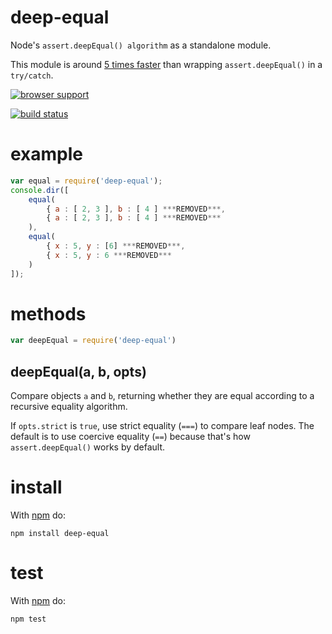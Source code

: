 # deep-equal

Node's `assert.deepEqual() algorithm` as a standalone module.

This module is around [5 times faster](https://gist.github.com/2790507)
than wrapping `assert.deepEqual()` in a `try/catch`.

[![browser support](https://ci.testling.com/substack/node-deep-equal.png)](https://ci.testling.com/substack/node-deep-equal)

[![build status](https://secure.travis-ci.org/substack/node-deep-equal.png)](https://travis-ci.org/substack/node-deep-equal)

# example

``` js
var equal = require('deep-equal');
console.dir([
    equal(
        { a : [ 2, 3 ], b : [ 4 ] ***REMOVED***,
        { a : [ 2, 3 ], b : [ 4 ] ***REMOVED***
    ),
    equal(
        { x : 5, y : [6] ***REMOVED***,
        { x : 5, y : 6 ***REMOVED***
    )
]);
```

# methods

``` js
var deepEqual = require('deep-equal')
```

## deepEqual(a, b, opts)

Compare objects `a` and `b`, returning whether they are equal according to a
recursive equality algorithm.

If `opts.strict` is `true`, use strict equality (`===`) to compare leaf nodes.
The default is to use coercive equality (`==`) because that's how
`assert.deepEqual()` works by default.

# install

With [npm](http://npmjs.org) do:

```
npm install deep-equal
```

# test

With [npm](http://npmjs.org) do:

```
npm test
```

